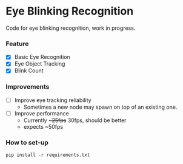 # Eye Blinking Recognition

Code for eye blinking recognition, work in progress.

### Feature

- [x] Basic Eye Recognition
- [x] Eye Object Tracking
- [x] Blink Count

### Improvements

- [ ] Improve eye tracking reliability
  - Sometimes a new node may spawn on top of an existing one.
- [ ] Improve performance
  - Currently \~~~25fps~~ 30fps, should be better
  - expects ~50fps

### How to set-up

```
pip install -r requirements.txt
```
